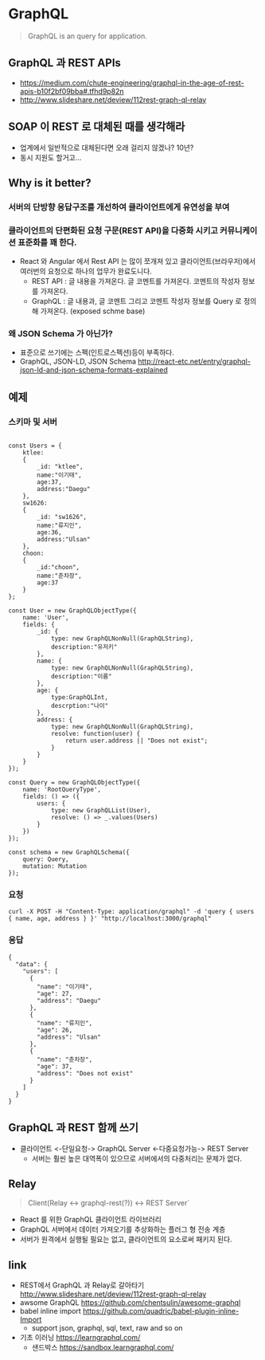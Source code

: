 
# GraphQL
> GraphQL is an query for application.

## GraphQL 과 REST APIs
 * https://medium.com/chute-engineering/graphql-in-the-age-of-rest-apis-b10f2bf09bba#.tfhd9p82n
 * http://www.slideshare.net/deview/112rest-graph-ql-relay

## SOAP 이 REST 로 대체된 때를 생각해라
 * 업계에서 일반적으로 대체된다면 오래 걸리지 않겠나? 10년?
 * 동시 지원도 할거고...

## Why is it better?

### 서버의 단방향 응답구조를 개선하여 클라이언트에게 유연성을 부여

### 클라이언트의 단편화된 요청 구문(REST API)을 다중화 시키고 커뮤니케이션 표준화를 꽤 한다.
 * React 와 Angular 에서 Rest API 는 많이 쪼개져 있고 클라이언트(브라우저)에서 여러번의 요청으로 하나의 업무가 완료도니다.
   * REST API : 글 내용을 가져온다. 글 코멘트를 가져온다. 코멘트의 작성자 정보를 가져온다.
   * GraphQL : 글 내용과, 글 코멘트 그리고 코멘트 작성자 정보를 Query 로 정의해 가져온다. (exposed schme base)

### 왜 JSON Schema 가 아닌가?
 * 표준으로 쓰기에는 스펙(인트로스펙션)등이 부족하다.
 * GraphQL, JSON-LD, JSON Schema http://react-etc.net/entry/graphql-json-ld-and-json-schema-formats-explained

## 예제
### 스키마 및 서버
```

const Users = {
    ktlee:
    {   
        _id: "ktlee",
        name:"이기태",
        age:37,
        address:"Daegu"
    },
    sw1626:
    {   
        _id: "sw1626",
        name:"류지인",
        age:36,
        address:"Ulsan"
    },
    choon:
    {
        _id:"choon",
        name:"춘차장",
        age:37
    }
};

const User = new GraphQLObjectType({
    name: 'User',
    fields: {
        _id: {
            type: new GraphQLNonNull(GraphQLString),
            description:"유저키"
        },
        name: {
            type: new GraphQLNonNull(GraphQLString),
            description:"이름"
        },
        age: {
            type:GraphQLInt,
            descrption:"나이"
        },
        address: {
            type: new GraphQLNonNull(GraphQLString),
            resolve: function(user) {
                return user.address || "Does not exist";
            }
        }
    }
});

const Query = new GraphQLObjectType({
    name: 'RootQueryType',
    fields: () => ({
        users: {
            type: new GraphQLList(User),
            resolve: () => _.values(Users)
        }
    })
});

const schema = new GraphQLSchema({
    query: Query,
    mutation: Mutation
});
```
### 요청
```
curl -X POST -H "Content-Type: application/graphql" -d 'query { users { name, age, address } }' "http://localhost:3000/graphql"
```
### 응답
```
{
  "data": {
    "users": [
      {
        "name": "이기태",
        "age": 27,
        "address": "Daegu"
      },
      {
        "name": "류지인",
        "age": 26,
        "address": "Ulsan"
      },
      {
        "name": "춘차장",
        "age": 37,
        "address": "Does not exist"
      }
    ]
  }
}
```

## GraphQL 과 REST 함께 쓰기
 * 클라이언트 <-단일요청-> GraphQL Server <-다중요청가능-> REST Server
   * 서버는 훨씬 높은 대역폭이 있으므로 서버에서의 다중처리는 문제가 없다.

## Relay
 > Client(Relay <-> graphql-rest(?)) <-> REST Server`

 * React 를 위한 GraphQL 클라이언트 라이브러리
 * GraphQL 서버에서 데이터 가져오기를 추상화하는 플러그 형 전송 계층
 * 서버가 원격에서 실행될 필요는 없고, 클라이언트의 요소로써 패키지 된다.

## link
 * REST에서 GraphQL 과 Relay로 갈아타기 http://www.slideshare.net/deview/112rest-graph-ql-relay
 * awsome GraphQL https://github.com/chentsulin/awesome-graphql
 * babel inline import https://github.com/quadric/babel-plugin-inline-Import
   * support json, graphql, sql, text, raw and so on
 * 기초 이러닝 https://learngraphql.com/
   * 샌드박스 https://sandbox.learngraphql.com/
